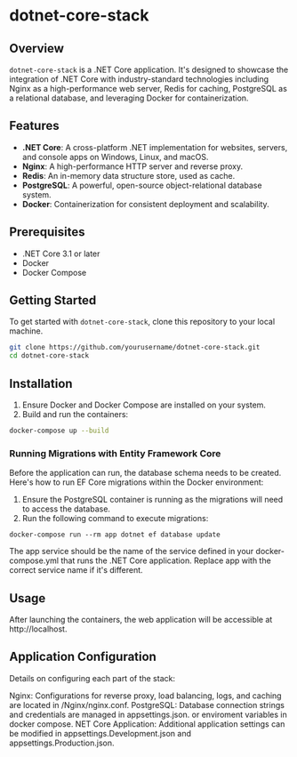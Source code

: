 # dotnet-core-stack

## Overview

`dotnet-core-stack` is a .NET Core application. It's designed to showcase the integration of .NET Core with industry-standard technologies including Nginx as a high-performance web server, Redis for caching, PostgreSQL as a relational database, and leveraging Docker for containerization.

## Features

- **.NET Core**: A cross-platform .NET implementation for websites, servers, and console apps on Windows, Linux, and macOS.
- **Nginx**: A high-performance HTTP server and reverse proxy.
- **Redis**: An in-memory data structure store, used as cache.
- **PostgreSQL**: A powerful, open-source object-relational database system.
- **Docker**: Containerization for consistent deployment and scalability.

## Prerequisites

- .NET Core 3.1 or later
- Docker
- Docker Compose

## Getting Started

To get started with `dotnet-core-stack`, clone this repository to your local machine.

```sh
git clone https://github.com/yourusername/dotnet-core-stack.git
cd dotnet-core-stack
```

## Installation
1. Ensure Docker and Docker Compose are installed on your system.
2. Build and run the containers:

```sh
docker-compose up --build
```

### Running Migrations with Entity Framework Core
Before the application can run, the database schema needs to be created. Here's how to run EF Core migrations within the Docker environment:

1. Ensure the PostgreSQL container is running as the migrations will need to access the database.
2. Run the following command to execute migrations:
```
docker-compose run --rm app dotnet ef database update
```
The app service should be the name of the service defined in your docker-compose.yml that runs the .NET Core application. Replace app with the correct service name if it's different.

## Usage
After launching the containers, the web application will be accessible at http://localhost.

## Application Configuration
Details on configuring each part of the stack:

Nginx: Configurations for reverse proxy, load balancing, logs, and caching are located in /Nginx/nginx.conf.
PostgreSQL: Database connection strings and credentials are managed in appsettings.json. or enviroment variables in docker compose.
NET Core Application: Additional application settings can be modified in appsettings.Development.json and appsettings.Production.json.
